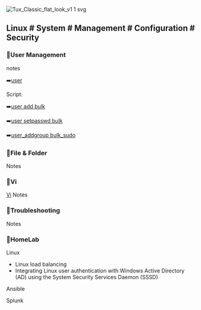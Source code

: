 
![Tux_Classic_flat_look_v1 1 svg](https://github.com/krimsoda/Linux-Notes/assets/160830222/54b23f2e-99c3-45d3-81a7-e90c6d724f95)


## Linux # System # Management # Configuration # Security # 

### :helicopter:User Management
notes

 :arrow_right:[user](https://github.com/krimsoda/Linux/blob/582bc744a9b05090d81dc4382616fe2ff6be489e/note_user_management)

Script:

  :arrow_right:[user add bulk](sc_user_add.sh)

  :arrow_right:[user setpasswd bulk](sc_user_setpasword.sh)

  :arrow_right:[user_addgroup bulk_sudo](sc_user_addgroup_sudo.sh)

 ### :helicopter:File & Folder
 Notes
 ### :helicopter:Vi
 [Vi](note_Vi_Editor.txt)
 Notes
 ### :helicopter:Troubleshooting
 Notes
 ### :helicopter:HomeLab
 Linux
- Linux load balancing
- Integrating Linux user authentication with Windows Active Directory (AD) using the System Security Services Daemon (SSSD)

Ansible

Splunk
